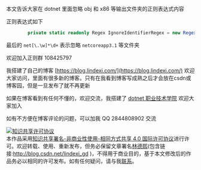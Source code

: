 
本文告诉大家在 dotnet 里面忽略 obj 和 x86 等输出文件夹的正则表达式内容

<!--more-->


<!-- CreateTime:2021/6/7 20:31:06 -->


<!-- 发布 -->

正则表达式如下

```csharp
        private static readonly Regex IgnoreIdentifierRegex = new Regex(@"^([Bb]in|[Oo]bj|[Dd]ebug|[Rr]elease|[Xx]86|[Xx]64|net[\.\w]*\d+)$");
```

最后的 `net[\.\w]*\d+` 表示忽略 `netcoreapp3.1` 等文件夹

欢迎加入正则群 108425797



我搭建了自己的博客 [https://blog.lindexi.com/](https://blog.lindexi.com/) 欢迎大家访问，里面有很多新的博客。只有在我看到博客写成熟之后才会放在csdn或博客园，但是一旦发布了就不再更新

如果在博客看到有任何不懂的，欢迎交流，我搭建了 [dotnet 职业技术学院](https://t.me/dotnet_campus) 欢迎大家加入

如有不方便在博客评论的问题，可以加我 QQ 2844808902 交流

<a rel="license" href="http://creativecommons.org/licenses/by-nc-sa/4.0/"><img alt="知识共享许可协议" style="border-width:0" src="https://licensebuttons.net/l/by-nc-sa/4.0/88x31.png" /></a><br />本作品采用<a rel="license" href="http://creativecommons.org/licenses/by-nc-sa/4.0/">知识共享署名-非商业性使用-相同方式共享 4.0 国际许可协议</a>进行许可。欢迎转载、使用、重新发布，但务必保留文章署名[林德熙](http://blog.csdn.net/lindexi_gd)(包含链接:http://blog.csdn.net/lindexi_gd )，不得用于商业目的，基于本文修改后的作品务必以相同的许可发布。如有任何疑问，请与我[联系](mailto:lindexi_gd@163.com)。